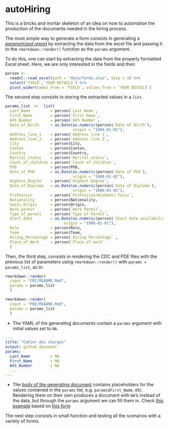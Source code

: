 autoHiring
================

This is a bricks and mortar skeleton of an idea on how to automatise the
production of the documents needed in the hiring process.

The most simple way to generate a form consists in generating a
[*parametrized
report*](https://rmarkdown.rstudio.com/developer_parameterized_reports.html%23parameter_types%2F#Passing_Parameters)
by extracting the data from the excel file and passing it to the
`rmarkdown::render()` function as the `params` argument.

To do this, one can start by extracting the data from the properly
formatted Excel sheet. Here, we are only interested in the fields and
their.

``` r
person <- 
  readxl::read_excel(path = "data/form1.xlsx", skip = 3) %>% 
  select(`FIELD`,`YOUR DETAILS`) %>% 
  pivot_wider(names_from = `FIELD`, values_from = `YOUR DETAILS`)
```

The second step consists in storing the extracted values in a `list`.

``` r
params_list  <-  list(
  Last_Name         = person$`Last Name`,
  First_Name        = person$`First Name`,
  AVS_Number        = person$`AVS Number`,
  Date_of_Birth     = as.Date(as.numeric(person$`Date of Birth`), 
                              origin = "1904-01-01"),
  Address_line_1    = person$`Address line 1`,
  Address_line_2    = person$`Address line 2`,
  City              = person$City,
  Canton            = person$Canton,
  Country           = person$Country,
  Marital_status    = person$`Marital status`,
  Count_of_children = person$`Count of children`,
  PhD               = person$PhD,
  Date_of_PhD       = as.Date(as.numeric(person$`Date of PhD`), 
                              origin = "1900-01-01"),
  Highest_Degree    = person$`Highest Degree`,
  Date_of_Diploma   = as.Date(as.numeric(person$`Date of Diploma`), 
                              origin = "1900-01-01"),
  Profession        = person$`Profession/Academic Focus`,
  Nationality       = person$Nationality,
  Swiss_Origin      = person$Origin,
  Work_permit       = person$`Work Permit`,
  Type_of_permit    = person$`Type of Permit`,
  Start_date        = as.Date(as.numeric(person$`Start date availability`), 
                          origin = "1900-01-01"),
  Role              = person$Role,
  Team              = person$Team,
  Hiring_Percentage = person$`Hiring Percentage` ,
  Place_of_Work     = person$`Place of work`
  )
```

Then, the third step, consists in rendering the CDC and PDE files with
the previous list of parameters using `rmarkdown::render()` with `params
= params_list`, as in:

``` r
rmarkdown::render(
  input = "CDC/README.Rmd", 
  params = params_list
  )

rmarkdown::render(
  input = "PDE/README.Rmd",
  params = params_list
  )
```

  - The YAML of the generating documents contain a `params` argument
    with initial values set to `NA`.

<!-- end list -->

``` yaml
---
title: "Cahier des charges"
output: github_document
params:
  Last_Name         : NA
  First_Name        : NA
  AVS_Number        : NA
  ...
---
```

  - The [body of the generating document](CDC/README.Rmd) contains
    placeholders for the values contained in the `params` list,
    e.g. `params$First_Name`, etc. Rendering them on their own produces
    a document with `NA`’s instead of the data, but through the `params`
    argument we can fill them in. Check [this example](CDC/README.md)
    based on [this form](data/form1.xlsx)

The next step consists in small function and testing all the scenarios
with a variety of forms.
